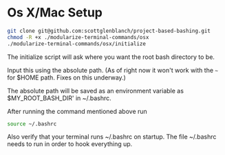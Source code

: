 # Os X/Mac Setup

```sh
git clone git@github.com:scottglenblanch/project-based-bashing.git
chmod -R +x ./modularize-terminal-commands/osx  
./modularize-terminal-commands/osx/initialize
```

The initialize script will ask where you want the root bash directory to be.

Input this using the absolute path. (As of right now it won't work with the `~` for $HOME path. Fixes on this underway.)

The absolute path will be saved as an environment variable as $MY_ROOT_BASH_DIR' in ~/.bashrc.

After running the command mentioned above run
```sh
source ~/.bashrc
```

Also verify that your terminal runs ~/.bashrc on startup. The file ~/.bashrc needs to run in order to hook everything up. 
